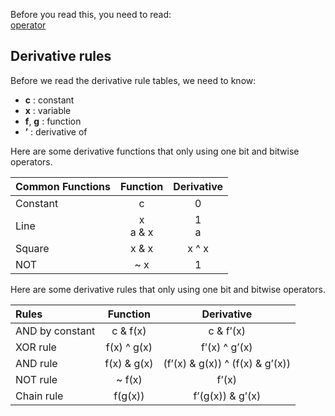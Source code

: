 Before you read this, you need to read:<br>
[operator](operator.md)

## Derivative rules

Before we read the derivative rule tables, we need to know:
- **c** : constant
- **x** : variable
- **f**, **g** : function
- **’** : derivative of


Here are some derivative functions that only using one bit and bitwise operators.

| Common Functions | Function | Derivative |
|:-|:-:|:-:|
| Constant | c | 0 |
| Line | x<br>a & x | 1<br>a |
| Square | x & x | x ^ x |
| NOT | ~ x | 1 |

Here are some derivative rules that only using one bit and bitwise operators.

| Rules | Function | Derivative |
|:-|:-:|:-:|
| AND by constant | c & f(x) | c & f’(x) |
| XOR rule | f(x) ^ g(x) | f’(x) ^ g’(x) |
| AND rule | f(x) & g(x) | (f’(x) & g(x)) ^ (f(x) & g’(x)) |
| NOT rule | ~ f(x) | f’(x) |
| Chain rule | f(g(x)) | f’(g(x)) & g’(x) |

